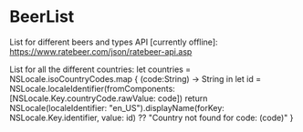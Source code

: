 # BeerList

List for different beers and types API [currently offline]:
https://www.ratebeer.com/json/ratebeer-api.asp

List for all the different countries:
let countries = NSLocale.isoCountryCodes.map { (code:String) -> String in
    let id = NSLocale.localeIdentifier(fromComponents: [NSLocale.Key.countryCode.rawValue: code])
    return NSLocale(localeIdentifier: "en_US").displayName(forKey: NSLocale.Key.identifier, value: id) ?? "Country not found for code: \(code)"
}


